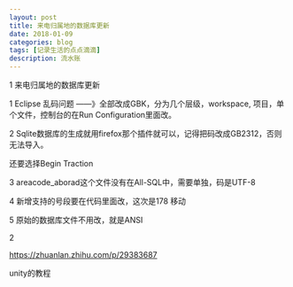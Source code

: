 ```yaml
---
layout: post
title: 来电归属地的数据库更新
date: 2018-01-09
categories: blog
tags: [记录生活的点点滴滴]
description: 流水账
---
```


1 来电归属地的数据库更新

1 Eclipse 乱码问题 ——》全部改成GBK，分为几个层级，workspace, 项目，单个文件，控制台的在Run Configuration里面改。

2 Sqlite数据库的生成就用firefox那个插件就可以，记得把码改成GB2312，否则无法导入。

还要选择Begin Traction

3 areacode_aborad这个文件没有在All-SQL中，需要单独，码是UTF-8

4 新增支持的号段要在代码里面改，这次是178 移动

5 原始的数据库文件不用改，就是ANSI


2

https://zhuanlan.zhihu.com/p/29383687

unity的教程

